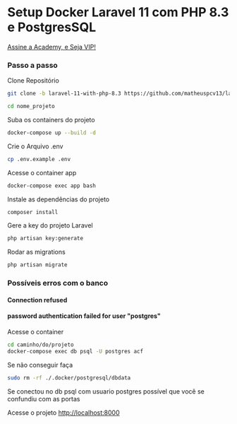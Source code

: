 
# Setup Docker Laravel 11 com PHP 8.3 e PostgresSQL
[Assine a Academy, e Seja VIP!](https://academy.especializati.com.br)

### Passo a passo
Clone Repositório
```sh
git clone -b laravel-11-with-php-8.3 https://github.com/matheuspcv13/laravel-docker.git nome_projeto
```
```sh
cd nome_projeto
```

Suba os containers do projeto
```sh
docker-compose up --build -d
```


Crie o Arquivo .env
```sh
cp .env.example .env
```

Acesse o container app
```sh
docker-compose exec app bash
```


Instale as dependências do projeto
```sh
composer install
```

Gere a key do projeto Laravel
```sh
php artisan key:generate
```


Rodar as migrations
```sh
php artisan migrate
```

### Possíveis erros com o banco

#### Connection refused
#### password authentication failed for user "postgres"

Acesse o container
```sh
cd caminho/do/projeto
docker-compose exec db psql -U postgres acf
```

Se não conseguir faça

```sh
sudo rm -rf ./.docker/postgresql/dbdata
```

Se conectou no db psql com usuario postgres possível que você se confundiu com as portas

Acesse o projeto
[http://localhost:8000](http://localhost:8000)
